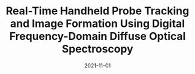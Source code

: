 ---
title: "Real-Time Handheld Probe Tracking and Image Formation Using Digital Frequency-Domain Diffuse Optical Spectroscopy"
collection: publications
permalink: /publication/2021-11-01-Real-Time-Handheld-Probe-Tracking-and-Image-Formation-Using-Digital-Frequency-Domain-Diffuse-Optical-Spectroscopy
scholarlink: https://scholar.google.com/scholar?q=Real+Time+Handheld+Probe+Tracking+and+Image+Formation+Using+Digital+Frequency+Domain+Diffuse+Optical+Spectroscopy
date: 2021-11-01
venue: 'IEEE Trans Biomed Eng'
citation: ' M. Applegate,  R. Amelard,  C. Gomez,  D. Roblyer, &quot;Real-Time Handheld Probe Tracking and Image Formation Using Digital Frequency-Domain Diffuse Optical Spectroscopy.&quot; IEEE Trans Biomed Eng, 2021.'
firstauthor: true
---